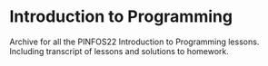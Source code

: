 # Introduction to Programming

Archive for all the PINFOS22 Introduction to Programming lessons.
Including transcript of lessons and solutions to homework.